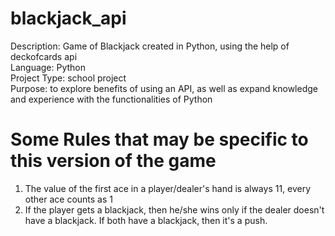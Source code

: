 # blackjack_api
Description: Game of Blackjack created in Python, using the help of deckofcards api<br>
Language: Python<br>
Project Type: school project<br>
Purpose: to explore benefits of using an API, as well as expand knowledge and experience with the functionalities of Python<br>
# Some Rules that may be specific to this version of the game
1. The value of the first ace in a player/dealer's hand is always 11, every other ace counts as 1
2. If the player gets a blackjack, then he/she wins only if the dealer doesn't have a blackjack. If both have a blackjack, then it's a push.
